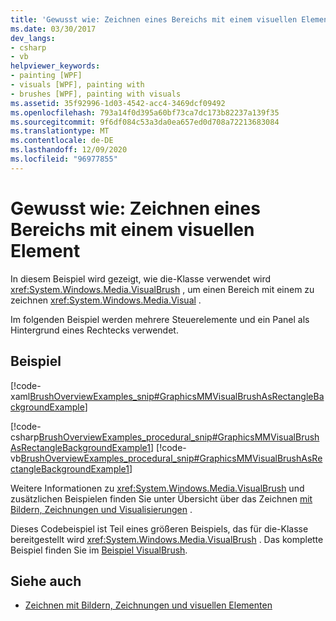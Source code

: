 ```yaml
---
title: 'Gewusst wie: Zeichnen eines Bereichs mit einem visuellen Element'
ms.date: 03/30/2017
dev_langs:
- csharp
- vb
helpviewer_keywords:
- painting [WPF]
- visuals [WPF], painting with
- brushes [WPF], painting with visuals
ms.assetid: 35f92996-1d03-4542-acc4-3469dcf09492
ms.openlocfilehash: 793a14f0d395a60bf73ca7dc173b82237a139f35
ms.sourcegitcommit: 9f6df084c53a3da0ea657ed0d708a72213683084
ms.translationtype: MT
ms.contentlocale: de-DE
ms.lasthandoff: 12/09/2020
ms.locfileid: "96977855"
---
```

# <a name="how-to-paint-an-area-with-a-visual"></a>Gewusst wie: Zeichnen eines Bereichs mit einem visuellen Element
In diesem Beispiel wird gezeigt, wie die-Klasse verwendet wird <xref:System.Windows.Media.VisualBrush> , um einen Bereich mit einem zu zeichnen <xref:System.Windows.Media.Visual> .  
  
 Im folgenden Beispiel werden mehrere Steuerelemente und ein Panel als Hintergrund eines Rechtecks verwendet.  
  
## <a name="example"></a>Beispiel  
 [!code-xaml[BrushOverviewExamples_snip#GraphicsMMVisualBrushAsRectangleBackgroundExample](~/samples/snippets/xaml/VS_Snippets_Wpf/BrushOverviewExamples_snip/XAML/VisualBrushExample.xaml#graphicsmmvisualbrushasrectanglebackgroundexample)]  
  
 [!code-csharp[BrushOverviewExamples_procedural_snip#GraphicsMMVisualBrushAsRectangleBackgroundExample1](~/samples/snippets/csharp/VS_Snippets_Wpf/BrushOverviewExamples_procedural_snip/CSharp/VisualBrushExample.cs#graphicsmmvisualbrushasrectanglebackgroundexample1)]
 [!code-vb[BrushOverviewExamples_procedural_snip#GraphicsMMVisualBrushAsRectangleBackgroundExample1](~/samples/snippets/visualbasic/VS_Snippets_Wpf/BrushOverviewExamples_procedural_snip/visualbasic/visualbrushexample.vb#graphicsmmvisualbrushasrectanglebackgroundexample1)]  
  
 Weitere Informationen zu <xref:System.Windows.Media.VisualBrush> und zusätzlichen Beispielen finden Sie unter Übersicht über das Zeichnen [mit Bildern, Zeichnungen und Visualisierungen](painting-with-images-drawings-and-visuals.md) .  
  
 Dieses Codebeispiel ist Teil eines größeren Beispiels, das für die-Klasse bereitgestellt wird <xref:System.Windows.Media.VisualBrush> . Das komplette Beispiel finden Sie im [Beispiel VisualBrush](https://github.com/Microsoft/WPF-Samples/tree/master/Graphics/VisualBrush).  
  
## <a name="see-also"></a>Siehe auch

- [Zeichnen mit Bildern, Zeichnungen und visuellen Elementen](painting-with-images-drawings-and-visuals.md)
